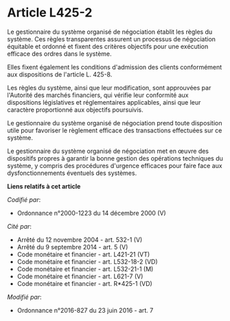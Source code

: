 # Article L425-2

Le gestionnaire du système organisé de négociation établit les règles du système. Ces règles transparentes assurent un
processus de négociation équitable et ordonné et fixent des critères objectifs pour une exécution efficace des ordres dans le
système. 

Elles fixent également les conditions d'admission des clients conformément aux dispositions de l'article L. 425-8. 

Les règles du système, ainsi que leur modification, sont approuvées par l'Autorité des marchés financiers, qui vérifie leur
conformité aux dispositions législatives et réglementaires applicables, ainsi que leur caractère proportionné aux objectifs
poursuivis. 

Le gestionnaire du système organisé de négociation prend toute disposition utile pour favoriser le règlement efficace des
transactions effectuées sur ce système. 

Le gestionnaire du système organisé de négociation met en œuvre des dispositifs propres à garantir la bonne gestion des
opérations techniques du système, y compris des procédures d'urgence efficaces pour faire face aux dysfonctionnements
éventuels des systèmes.

**Liens relatifs à cet article**

_Codifié par_:

  - Ordonnance n°2000-1223 du 14 décembre 2000 (V)

_Cité par_:

  - Arrêté du 12 novembre 2004 - art. 532-1 (V)
  - Arrêté du 9 septembre 2014 - art. 5 (V)
  - Code monétaire et financier - art. L421-21 (VT)
  - Code monétaire et financier - art. L532-18-2 (VD)
  - Code monétaire et financier - art. L532-21-1 (M)
  - Code monétaire et financier - art. L621-7 (V)
  - Code monétaire et financier - art. R*425-1 (VD)

_Modifié par_:

  - Ordonnance n°2016-827 du 23 juin 2016 - art. 7
